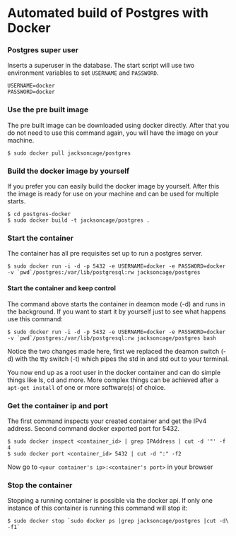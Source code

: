 Automated build of Postgres with Docker
===========

### Postgres super user ###
Inserts a superuser in the database. The start script will use two environment variables to set `USERNAME` and `PASSWORD`.

	USERNAME=docker
	PASSWORD=docker

### Use the pre built image
The pre built image can be downloaded using docker directly. After that you do not need to use this command again, you will have the image on your machine.

	$ sudo docker pull jacksoncage/postgres


### Build the docker image by yourself
If you prefer you can easily build the docker image by yourself. After this the image is ready for use on your machine and can be used for multiple starts.

	$ cd postgres-docker
	$ sudo docker build -t jacksoncage/postgres .


### Start the container
The container has all pre requisites set up to run a postgres server. 

	$ sudo docker run -i -d -p 5432 -e USERNAME=docker -e PASSWORD=docker -v `pwd`/postgres:/var/lib/postgresql:rw jacksoncage/postgres


#### Start the container and keep control
The command above starts the container in deamon mode (-d) and runs in the background. If you want to start it by yourself just to see what happens use this command:

	$ sudo docker run -i -d -p 5432 -e USERNAME=docker -e PASSWORD=docker -v `pwd`/postgres:/var/lib/postgresql:rw jacksoncage/postgres bash

Notice the two changes made here, first we replaced the deamon switch (-d) with the tty switch (-t) which pipes the std in and std out to your terminal.

You now end up as a root user in the docker container and can do simple things like ls, cd and more. More complex things can be achieved after a `apt-get install` of one or more software(s) of choice.

### Get the container ip and port
The first command inspects your created container and get the IPv4 address. Second command docker exported port for 5432.

    $ sudo docker inspect <container_id> | grep IPAddress | cut -d '"' -f 4
    $ sudo docker port <container_id> 5432 | cut -d ":" -f2

Now go to `<your container's ip>:<container's port>` in your browser


### Stop the container
Stopping a running container is possible via the docker api. If only one instance of this container is running this command will stop it:

	$ sudo docker stop `sudo docker ps |grep jacksoncage/postgres |cut -d\  -f1`

